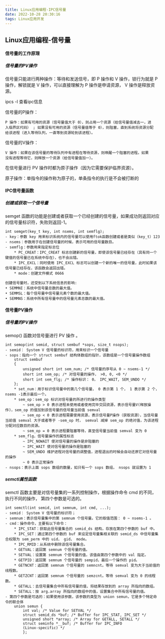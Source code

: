 ```yaml
---
title: Linux应用编程-IPC信号量
date: 2022-10-28 20:30:16
tags: Linux应用开发
---
```


## Linux应用编程-信号量

#### 信号量的工作原理

##### 信号量的PV操作

信号量只能进行两种操作：等待和发送信号，即 P 操作和 V 操作，锁行为就是 P 操作，解锁就是 V 操作，可以直接理解为 P 操作是申请资源， V 操作是释放资源。   

ipcs -l  查看ipc信息

信号量的P操作：

```
P 操作：如果有可用的资源（信号量值大于 0），则占用一个资源（给信号量值减去一，进
入临界区代码） ; 如果没有可用的资源（信号量值等于 0），则阻塞，直到系统将资源分配
给该进程（进入等待队列，一直等到资源轮到该进程）。
```

信号量的V操作：

```
V 操作：如果在该信号量的等待队列中有进程在等待资源，则唤醒一个阻塞的进程。如果
没有进程等待它，则释放一个资源（给信号量值加一）。
```

在信号量进行 PV 操作时都为原子操作（因为它需要保护临界资源）。  

原子操作：单指令的操作称为原子的，单条指令的执行是不会被打断的  

#### IPC信号量函数

##### 创建或获取一个信号量  

semget 函数的功能是创建或者获取一个已经创建的信号量，如果成功则返回对应的信号量标识符，失败则返回-1。  

```
int semget(key_t key, int nsems, int semflg);
- key：参数 key 用来标识系统内的信号量可以使用ftok函数创建或者是类似（key_t）123
- nsems：参数用于在创建信号量的时候，表示可用的信号量数目。
- semflg：参数用来指定标志位
	* PC_CREAT：IPC_CREAT 标志创建新的信号量，即使该信号量已经存在（具有同一个键值的信号量已在系统中存在），也不会出错。
	* IPC_EXCL：同时使用 IPC_EXCL 标志可以创建一个新的唯一的信号量，此时如果该信号量已经存在，该函数会返回出错。
	* mode：创建文件模式 0666
	
创建信号量时，还受到以下系统信息的影响:
• SEMMNI：系统中信号量总数的最大值。
• SEMMSL：每个信号量中信号量元素个数的最大值。
• SEMMNS：系统中所有信号量中的信号量元素总数的最大值。
```

#### 信号量PV操作

##### 信号量的PV操作

semop() 函数对信号量进行 PV 操作 。

```
int semop(int semid, struct sembuf *sops, size_t nsops);
- semid： System V 信号量的标识符，用来标识一个信号量
- sops：指向一个 struct sembuf 结构体数组的指针，该数组是一个信号量操作数组
	struct sembuf
    {
        unsigned short int sem_num; /* 信号量的序号从 0 ~ nsems-1 */
        short int sem_op; /* 对信号量的操作， >0, 0, <0 */
        short int sem_flg; /* 操作标识： 0， IPC_WAIT, SEM_UNDO */
    };
    * set_num：用于标识信号量中的第几个信号量， 0 表示第 1 个， 1 表示第 2 个， nsems -1表示最后一个。
    * sem_op：sem_op 标识对信号量的所进行的操作类型
    	~ sem_op > 0 表示进程未使用或者使用完毕交回资源，表示信号量V(释放操作)，sem_op 的值加到该信号量的信号量当前值 semval
    	~ sem_op < 0 表示进程需要使用资源，表示信号量P操作（获取资源），当信号量当前值 semval 大于或者等于 -sem_op 时， semval 减掉 sem_op 的绝对值，为该进程分配对应数目的资源。
    	~ sem_op = 0 表示进程要阻塞等待，直至信号量当前值 semval 变为 0
	* sem_flg，信号量操作的属性标志
        ~ IPC_NOWAIT 使对信号量的操作是非阻塞的
        ~ IPC_WAIT 使对信号量的操作是阻塞的
        ~ SEM_UNDO 维护进程对信号量的调整值，进程退出的时候会自动还原它对信号量的操作
        ~ 0 表示正常操作
- nsops：表示上面 sops 数组的数量，如只有一个 sops 数组， nsops 就设置为 1
```

##### semctl属性函数

semctl 函数主要是对信号量集的一系列控制操作，根据操作命令 cmd 的不同，执行不同的操作，
第四个参数是可选的。  

```
int semctl(int semid, int semnum, int cmd, ...);
- semid： System V 信号量的标识符；
- semnum：表示信号量集中的第 semnum 个信号量。它的取值范围： 0 ~ nsems-1 。
- cmd：操作命令，主要有以下命令：
    * IPC_STAT：获取此信号量集合的 semid_ds 结构，存放在第四个参数的 buf 中。
    * IPC_SET：通过第四个参数的 buf 来设定信号量集相关联的 semid_ds 中信号量集合权限为 sem_perm 中的 uid， gid， mode。
    * IPC_RMID：从系统中删除该信号量集合。
    * GETVAL：返回第 semnum 个信号量的值。
    * SETVAL：设置第 semnum 个信号量的值，该值由第四个参数中的 val 指定。
    * GETPID：返回第 semnum 个信号量的 sempid，最后一个操作的 pid。
    * GETNCNT：返回第 semnum 个信号量的 semncnt。等待 semval 变为大于当前值的线程数。
    * GETZCNT：返回第 semnum 个信号量的 semzcnt。等待 semval 变为 0 的线程数。
    * GETALL：去信号量集合中所有信号量的值，将结果存放到的 array 所指向的数组。
    * SETALL：按 arg.array 所指向的数组中的值，设置集合中所有信号量的值。
- 第四个参数是可选的：如果使用该参数，该参数的类型为 union semun，它是多个特定命令的联合体
	union semun {
		int val; /* Value for SETVAL */
		struct semid_ds *buf; /* Buffer for IPC_STAT, IPC_SET */
        unsigned short *array; /* Array for GETALL, SETALL */
        struct seminfo *__buf; /* Buffer for IPC_INFO
        (Linux-specific) */
        };
```

